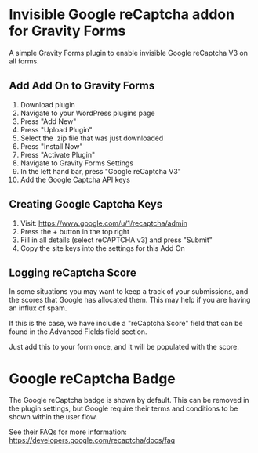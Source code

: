 # Invisible Google reCaptcha addon for Gravity Forms

A simple Gravity Forms plugin to enable invisible Google reCaptcha V3 on all forms.

## Add Add On to Gravity Forms

1. Download plugin
2. Navigate to your WordPress plugins page
3. Press "Add New"
4. Press "Upload Plugin"
5. Select the .zip file that was just downloaded
6. Press "Install Now"
7. Press "Activate Plugin"
8. Navigate to Gravity Forms Settings
9. In the left hand bar, press "Google reCaptcha V3"
10. Add the Google Captcha API keys

## Creating Google Captcha Keys

1. Visit: https://www.google.com/u/1/recaptcha/admin
2. Press the + button in the top right
3. Fill in all details (select reCAPTCHA v3) and press "Submit"
4. Copy the site keys into the settings for this Add On

## Logging reCaptcha Score

In some situations you may want to keep a track of your submissions, and the scores that Google has allocated them. This may help if you are having an influx of spam.

If this is the case, we have include a "reCaptcha Score" field that can be found in the Advanced Fields field section.

Just add this to your form once, and it will be populated with the score.

# Google reCaptcha Badge

The Google reCaptcha badge is shown by default. This can be removed in the plugin settings, but Google require their terms and conditions to be shown within the user flow.

See their FAQs for more information: https://developers.google.com/recaptcha/docs/faq
